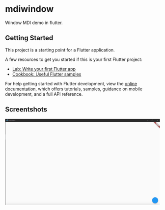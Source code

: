 # mdiwindow

Window MDI demo in flutter.

## Getting Started

This project is a starting point for a Flutter application.

A few resources to get you started if this is your first Flutter project:

- [Lab: Write your first Flutter app](https://docs.flutter.dev/get-started/codelab)
- [Cookbook: Useful Flutter samples](https://docs.flutter.dev/cookbook)

For help getting started with Flutter development, view the
[online documentation](https://docs.flutter.dev/), which offers tutorials,
samples, guidance on mobile development, and a full API reference.

## Screentshots
<picture> 
 <img alt="App Screenshot" src="https://github.com/bidyut12345/mdiwindow/raw/master/screenshot1.gif?raw=true">
</picture>

<!-- ![Screenshot](screenshot1.gif) -->